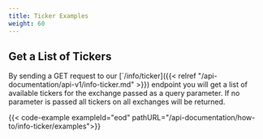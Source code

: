 ```yaml
---
title: Ticker Examples
weight: 60
---
```


## Get a List of Tickers
By sending a GET request to our [`/info/ticker]({{< relref "/api-documentation/api-v1/info-ticker.md" >}}) endpoint you
will get a list of available tickers for the exchange passed as a query parameter. If no parameter is passed all tickers
on all exchanges will be returned.

{{< code-example exampleId="eod" pathURL="/api-documentation/how-to/info-ticker/examples">}}


